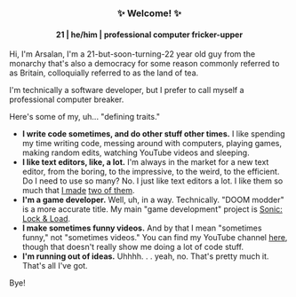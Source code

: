 <h3 align="center">✨ Welcome! ✨</h3>
<h4 align="center">
21 | he/him | professional computer fricker-upper
</h4>

Hi, I'm Arsalan, I'm a 21-but-soon-turning-22 year old guy from the monarchy that's also a democracy for some reason commonly referred to as Britain, colloquially referred to as the land of tea.

I'm technically a software developer, but I prefer to call myself a professional computer breaker.

Here's some of my, uh... "defining traits."

+ **I write code sometimes, and do other stuff other times.** I like spending my time writing code, messing around with computers, playing games, making random edits, watching YouTube videos and sleeping.
+ **I like text editors, like, a lot.** I'm always in the market for a new text editor, from the boring, to the impressive, to the weird, to the efficient. Do I need to use so many? No. I just like text editors a lot. I like them so much that [I made](https://github.com/That1M8Head/sued) [two of them](https://github.com/That1M8Head/QVSED).
+ **I'm a game developer.** Well, uh, in a way. Technically. "DOOM modder" is a more accurate title. My main "game development" project is [Sonic: Lock & Load](https://github.com/Sonic-LockandLoad/Sonic-LockandLoad).
+ **I make sometimes funny videos.** And by that I mean "sometimes funny," not "sometimes videos." You can find my YouTube channel [here](https://youtube.com/@that1m8head), though that doesn't really show me doing a lot of code stuff.
+ **I'm running out of ideas.** Uhhhh. . . yeah, no. That's pretty much it. That's all I've got.

Bye!
